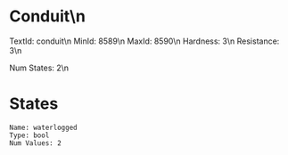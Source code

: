 # Conduit\n
TextId: conduit\n
MinId: 8589\n
MaxId: 8590\n
Hardness: 3\n
Resistance: 3\n

Num States: 2\n
# States
```
Name: waterlogged
Type: bool
Num Values: 2
```